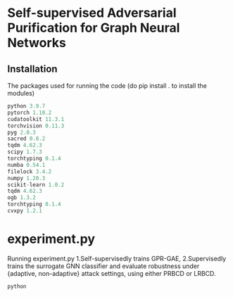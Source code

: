 # Self-supervised Adversarial Purification for Graph Neural Networks

## Installation
The packages used for running the code (do pip install . to install the modules)
```python
python 3.9.7
pytorch 1.10.2
cudatoolkit 11.3.1
torchvision 0.11.3
pyg 2.0.3
sacred 0.8.2
tqdm 4.62.3
scipy 1.7.3
torchtyping 0.1.4
numba 0.54.1
filelock 3.4.2
numpy 1.20.3
scikit-learn 1.0.2
tqdm 4.62.3
ogb 1.3.2
torchtyping 0.1.4
cvxpy 1.2.1
```

# experiment.py
Running experiment.py 1.Self-supervisedly trains GPR-GAE, 2.Supervisedly trains the surrogate GNN classifier and evaluate robustness under {adaptive, non-adaptive} attack settings, using either PRBCD or LRBCD.

```python
python 
```


